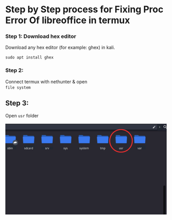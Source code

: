 # Step by Step process for Fixing Proc Error Of libreoffice in termux

### Step 1: Download hex editor
Download any hex editor (for example: ghex) in kali.
```termux
sudo apt install ghex
```
### Step 2:
Connect termux with nethunter & open<br> `file system`

## Step 3: 
Open `usr` folder
<br><br>
![](1.png)
